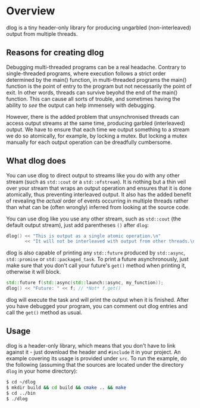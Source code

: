 # Overview

dlog is a tiny header-only library for producing ungarbled (non-interleaved) output from multiple threads.

## Reasons for creating dlog

Debugging multi-threaded programs can be a real headache. Contrary to single-threaded programs, where execution follows a strict order determined by the main() function, in multi-threaded programs the main() function is the point of entry to the program but not necessarily the point of exit. In other words, threads can survive beyohd the end of the main() function. This can cause all sorts of trouble, and sometimes having the ability to *see* the output can help immensely with debugging.

However, there is the added problem that unsynchronised threads can access output streams at the same time, producing garbled (interleaved) output. We have to ensure that each time we output something to a stream we do so atomically, for example, by locking a mutex. But locking a mutex manually for each output operation can be dreadfully cumbersome.

## What dlog does

You can use dlog to direct output to streams like you do with any other stream (such as `std::cout` or a `std::ofstream`). It is nothing but a thin veil over your stream that wraps an output operation and ensures that it is done atomically, thus preventing interleaved output. It also has the added benefit of revealing the *actual* order of events occurring in multiple threads rather than what can be (often wrongly) inferred from looking at the source code.

You can use dlog like you use any other stream, such as `std::cout` (the default output stream), just add parentheses `()` after `dlog`:

```c++
dlog() << "This is output as a single atomic operation.\n"
	   << "It will not be interleaved with output from other threads.\n";
```

dlog is also capable of printing any `std::future` produced by `std::async`, `std::promise` or `std::packaged_task`. To print a future asynchronously, just make sure that you don't call your future's `get()` method when printing it, otherwise it will block.

```c++
std::future f(std::async(std::launch::async, my_function));
dlog() << "Future: " << f; // *Not* f.get()
```

dlog will execute the task and will print the output when it is finished. After you have debugged your program, you can comment out dlog entries and call the `get()` method as usual.

## Usage

dlog is a header-only library, which means that you don't have to link against it - just download the header and `#include` it in your project. An example covering its usage is provided under `src`. To run the example, do the following (assuming that the sources are located under the directory `dlog` in your home directory):

```bash
$ cd ~/dlog
$ mkdir build && cd build && cmake .. && make
$ cd ../bin
$ ./dlog
```
